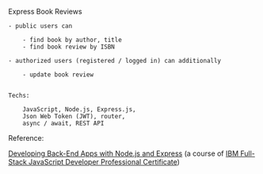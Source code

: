 Express Book Reviews

	- public users can 
	
		- find book by author, title
		- find book review by ISBN
	
	- authorized users (registered / logged in) can additionally
	
		- update book review


	Techs:
	
		JavaScript, Node.js, Express.js,
		Json Web Token (JWT), router, 
		async / await, REST API



Reference:

[Developing Back-End Apps with Node.js and Express](https://www.coursera.org/programs/capgemini-learning-program-71mtd/learn/developing-backend-apps-with-nodejs-and-express?authProvider=capgemini&specialization=ibm-full-stack-javascript-developer) (a course of [IBM Full-Stack JavaScript Developer Professional Certificate](https://www.coursera.org/professional-certificates/ibm-full-stack-javascript-developer))



